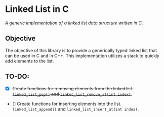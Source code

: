 # Linked List in C
*A generic implementation of a linked list data structure written in C.*

## Objective
The objective of this library is to provide a generically typed linked list that can be used in C and in C++.
This implementation utilizes a stack to quickly add elements to the list.

## TO-DO:
- [X] ~~Create functions for removing elements from the linked list. `linked_list_pop()` and `linked_list_remove_at(int index)`~~.
- [] Create functions for inserting elements into the list. `linked_list_append()` and `linked_list_insert_at(int index)`.
